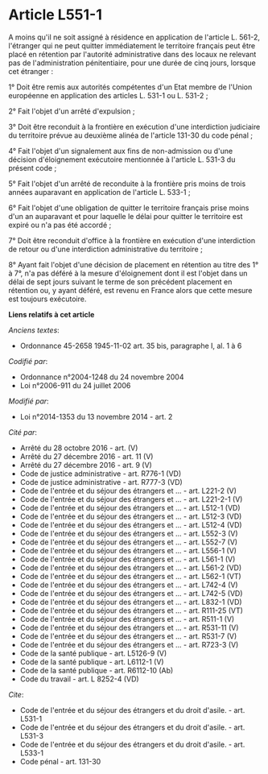 # Article L551-1

A moins qu'il ne soit assigné à résidence en application de l'article L. 561-2, l'étranger qui ne peut quitter immédiatement
le territoire français peut être placé en rétention par l'autorité administrative dans des locaux ne relevant pas de
l'administration pénitentiaire, pour une durée de cinq jours, lorsque cet étranger : 

1° Doit être remis aux autorités compétentes d'un Etat membre de l'Union européenne en application des articles L. 531-1 ou
L. 531-2 ; 

2° Fait l'objet d'un arrêté d'expulsion ; 

3° Doit être reconduit à la frontière en exécution d'une interdiction judiciaire du territoire prévue au deuxième alinéa de
l'article 131-30 du code pénal ; 

4° Fait l'objet d'un signalement aux fins de non-admission ou d'une décision d'éloignement exécutoire mentionnée à l'article
L. 531-3 du présent code ; 

5° Fait l'objet d'un arrêté de reconduite à la frontière pris moins de trois années auparavant en application de l'article L.
533-1 ;

6° Fait l'objet d'une obligation de quitter le territoire français prise moins d'un an auparavant et pour laquelle le délai
pour quitter le territoire est expiré ou n'a pas été accordé ; 

7° Doit être reconduit d'office à la frontière en exécution d'une interdiction de retour ou d'une interdiction administrative
du territoire ; 

8° Ayant fait l'objet d'une décision de placement en rétention au titre des 1° à 7°, n'a pas déféré à la mesure d'éloignement
dont il est l'objet dans un délai de sept jours suivant le terme de son précédent placement en rétention ou, y ayant déféré,
est revenu en France alors que cette mesure est toujours exécutoire.

**Liens relatifs à cet article**

_Anciens textes_:

  - Ordonnance 45-2658 1945-11-02 art. 35 bis, paragraphe I, al. 1 à 6

_Codifié par_:

  - Ordonnance n°2004-1248 du 24 novembre 2004
  - Loi n°2006-911 du 24 juillet 2006

_Modifié par_:

  - Loi n°2014-1353 du 13 novembre 2014 - art. 2

_Cité par_:

  - Arrêté du 28 octobre 2016 - art. (V)
  - Arrêté du 27 décembre 2016 - art. 11 (V)
  - Arrêté du 27 décembre 2016 - art. 9 (V)
  - Code de justice administrative - art. R776-1 (VD)
  - Code de justice administrative - art. R777-3 (VD)
  - Code de l'entrée et du séjour des étrangers et ... - art. L221-2 (V)
  - Code de l'entrée et du séjour des étrangers et ... - art. L221-2-1 (V)
  - Code de l'entrée et du séjour des étrangers et ... - art. L512-1 (VD)
  - Code de l'entrée et du séjour des étrangers et ... - art. L512-3 (VD)
  - Code de l'entrée et du séjour des étrangers et ... - art. L512-4 (VD)
  - Code de l'entrée et du séjour des étrangers et ... - art. L552-3 (V)
  - Code de l'entrée et du séjour des étrangers et ... - art. L552-7 (V)
  - Code de l'entrée et du séjour des étrangers et ... - art. L556-1 (V)
  - Code de l'entrée et du séjour des étrangers et ... - art. L561-1 (V)
  - Code de l'entrée et du séjour des étrangers et ... - art. L561-2 (VD)
  - Code de l'entrée et du séjour des étrangers et ... - art. L562-1 (VT)
  - Code de l'entrée et du séjour des étrangers et ... - art. L742-4 (V)
  - Code de l'entrée et du séjour des étrangers et ... - art. L742-5 (VD)
  - Code de l'entrée et du séjour des étrangers et ... - art. L832-1 (VD)
  - Code de l'entrée et du séjour des étrangers et ... - art. R111-25 (VT)
  - Code de l'entrée et du séjour des étrangers et ... - art. R511-1 (V)
  - Code de l'entrée et du séjour des étrangers et ... - art. R531-11 (V)
  - Code de l'entrée et du séjour des étrangers et ... - art. R531-7 (V)
  - Code de l'entrée et du séjour des étrangers et ... - art. R723-3 (V)
  - Code de la santé publique - art. L5126-9 (V)
  - Code de la santé publique - art. L6112-1 (V)
  - Code de la santé publique - art. R6112-10 (Ab)
  - Code du travail - art. L 8252-4 (VD)

_Cite_:

  - Code de l'entrée et du séjour des étrangers et du droit d'asile. - art. L531-1
  - Code de l'entrée et du séjour des étrangers et du droit d'asile. - art. L531-3
  - Code de l'entrée et du séjour des étrangers et du droit d'asile. - art. L533-1
  - Code pénal - art. 131-30
